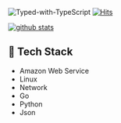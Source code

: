 ![Typed-with-TypeScript](https://img.shields.io/badge/hsts%20preloaded-yes-brightgreen)
[![Hits](https://hits.seeyoufarm.com/api/count/incr/badge.svg?url=https%3A%2F%2Fgithub.com%2Fpjm1024cl&count_bg=%23337DC0&title_bg=%23555555&icon=amazonaws.svg&icon_color=%23FFFFFF&title=hits&edge_flat=false)](https://console.aws.amazon.com)

[![github stats](https://github-readme-stats.vercel.app/api?username=pjm1024cl)](https://github.com/anuraghazra/github-readme-stats)

## 🚀 Tech Stack
* Amazon Web Service
* Linux
* Network
* Go
* Python
* Json

<!--
**pjm1024cl/pjm1024cl** is a ✨ _special_ ✨ repository because its `README.md` (this file) appears on your GitHub profile.

Here are some ideas to get you started:

- 🔭 I’m currently working on ...

- 👯 I’m looking to collaborate on ...
- 🤔 I’m looking for help with ...
- 💬 Ask me about ...
- 📫 How to reach me: ...
- 😄 Pronouns: ...
- ⚡ Fun fact: ...
-->
